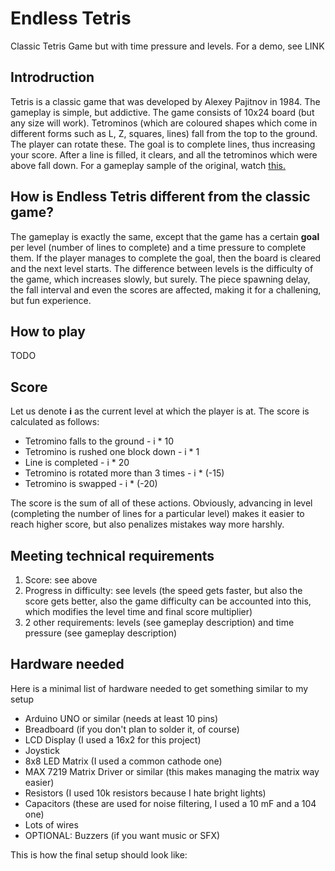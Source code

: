 # Endless Tetris
Classic Tetris Game but with time pressure and levels.
For a demo, see LINK

## Introdruction
Tetris is a classic game that was developed by Alexey Pajitnov in 1984. The gameplay is simple, but addictive. The game consists of 10x24 board (but any size will work). Tetrominos (which are coloured shapes which come in different forms such as L, Z, squares, lines) fall from the top to the ground. The player can rotate these. The goal is to complete lines, thus increasing your score. After a line is filled, it clears, and all the tetrominos which were above fall down. For a gameplay sample of the original, watch [this.](https://www.youtube.com/watch?v=-FAzHyXZPm0)

## How is Endless Tetris different from the classic game?
The gameplay is exactly the same, except that the game has a certain **goal** per level (number of lines to complete) and a time pressure to complete them. If the player manages to complete the goal, then the board is cleared and the next level starts. The difference between levels is the difficulty of the game, which increases slowly, but surely. The piece spawning delay, the fall interval and even the scores are affected, making it for a challening, but fun experience. 

## How to play
TODO



## Score
Let us denote **i** as the current level at which the player is at. The score is calculated as follows:
* Tetromino falls to the ground - i * 10
* Tetromino is rushed one block down - i * 1
* Line is completed - i * 20
* Tetromino is rotated more than 3 times - i * (-15)
* Tetromino is swapped - i * (-20)

The score is the sum of all of these actions. Obviously, advancing in level (completing the number of lines for a particular level) makes it easier to reach higher score, but also penalizes mistakes way more harshly.

## Meeting technical requirements

 1. Score: see above
 2. Progress in difficulty: see levels (the speed gets faster, but also the score gets better, also the game difficulty can be accounted into this, which modifies the level time and final score multiplier)
 3. 2 other requirements: levels (see gameplay description) and time pressure (see gameplay description)
 
 ## Hardware needed
 Here is a minimal list of hardware needed to get something similar to my setup
 
 * Arduino UNO or similar (needs at least 10 pins)
 * Breadboard (if you don't plan to solder it, of course)
 * LCD Display (I used a 16x2 for this project)
 * Joystick
 * 8x8 LED Matrix (I used a common cathode one)
 * MAX 7219 Matrix Driver or similar (this makes managing the matrix way easier)
 * Resistors (I used 10k resistors because I hate bright lights)
 * Capacitors (these are used for noise filtering, I used a 10 mF and a 104 one)
 * Lots of wires
 * OPTIONAL: Buzzers (if you want music or SFX)
 
 This is how the final setup should look like: 
